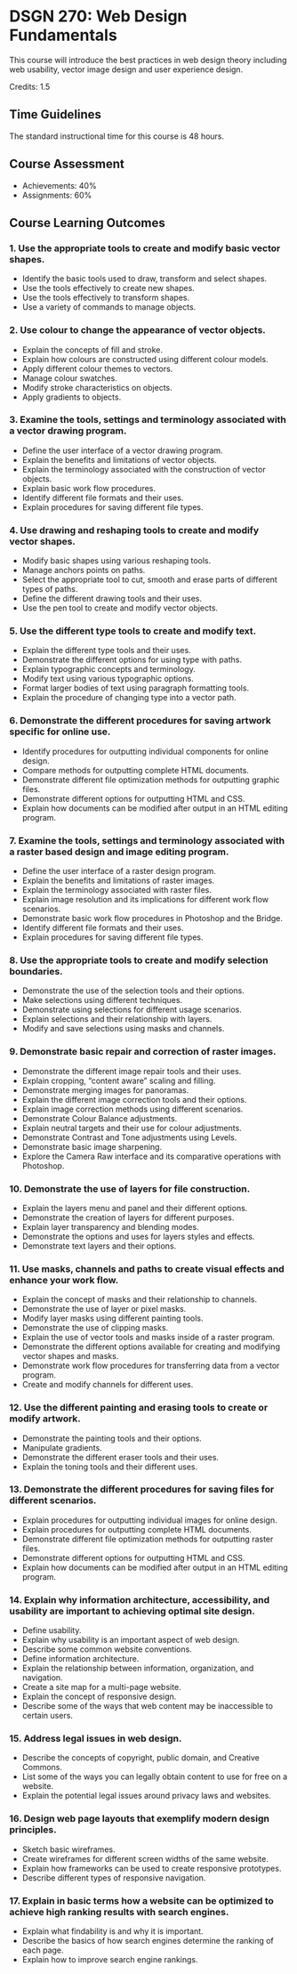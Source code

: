 # DSGN 270: Web Design Fundamentals
This course will introduce the best practices in web design theory including web usability, vector image design and user experience design. 

Credits: 1.5

## Time Guidelines
The standard instructional time for this course is 48 hours.

## Course Assessment
- Achievements: 40%
- Assignments: 60%

## Course Learning Outcomes
### 1. Use the appropriate tools to create and modify basic vector shapes.

- Identify the basic tools used to draw, transform and select shapes.
- Use the tools effectively to create new shapes.
- Use the tools effectively to transform shapes.
- Use a variety of commands to manage objects.

### 2. Use colour to change the appearance of vector objects.

- Explain the concepts of fill and stroke.
- Explain how colours are constructed using different colour models.
- Apply different colour themes to vectors.
- Manage colour swatches.
- Modify stroke characteristics on objects.
- Apply gradients to objects.

### 3. Examine the tools, settings and terminology associated with a vector drawing program.

- Define the user interface of a vector drawing program.
- Explain the benefits and limitations of vector objects.
- Explain the terminology associated with the construction of vector objects.
- Explain basic work flow procedures.
- Identify different file formats and their uses.
- Explain procedures for saving different file types.

### 4. Use drawing and reshaping tools to create and modify vector shapes.

- Modify basic shapes using various reshaping tools.
- Manage anchors points on paths.
- Select the appropriate tool to cut, smooth and erase parts of different types of paths.
- Define the different drawing tools and their uses.
- Use the pen tool to create and modify vector objects.

### 5. Use the different type tools to create and modify text.

- Explain the different type tools and their uses.
- Demonstrate the different options for using type with paths.
- Explain typographic concepts and terminology.
- Modify text using various typographic options.
- Format larger bodies of text using paragraph formatting tools.
- Explain the procedure of changing type into a vector path.

### 6. Demonstrate the different procedures for saving artwork specific for online use.

- Identify procedures for outputting individual components for online design.
- Compare methods for outputting complete HTML documents.
- Demonstrate different file optimization methods for outputting graphic files.
- Demonstrate different options for outputting HTML and CSS.
- Explain how documents can be modified after output in an HTML editing program.

### 7. Examine the tools, settings and terminology associated with a raster based design and image editing program.

- Define the user interface of a raster design program.
- Explain the benefits and limitations of raster images.
- Explain the terminology associated with raster files.
- Explain image resolution and its implications for different work flow scenarios.
- Demonstrate basic work flow procedures in Photoshop and the Bridge.
- Identify different file formats and their uses.
- Explain procedures for saving different file types.

### 8. Use the appropriate tools to create and modify selection boundaries.

- Demonstrate the use of the selection tools and their options.
- Make selections using different techniques.
- Demonstrate using selections for different usage scenarios.
- Explain selections and their relationship with layers.
- Modify and save selections using masks and channels.

### 9. Demonstrate basic repair and correction of raster images.

- Demonstrate the different image repair tools and their uses.
- Explain cropping, “content aware” scaling and filling.
- Demonstrate merging images for panoramas.
- Explain the different image correction tools and their options.
- Explain image correction methods using different scenarios.
- Demonstrate Colour Balance adjustments.
- Explain neutral targets and their use for colour adjustments.
- Demonstrate Contrast and Tone adjustments using Levels.
- Demonstrate basic image sharpening.
- Explore the Camera Raw interface and its comparative operations with Photoshop.

### 10. Demonstrate the use of layers for file construction.

- Explain the layers menu and panel and their different options.
- Demonstrate the creation of layers for different purposes.
- Explain layer transparency and blending modes.
- Demonstrate the options and uses for layers styles and effects.
- Demonstrate text layers and their options.

### 11. Use masks, channels and paths to create visual effects and enhance your work flow.

- Explain the concept of masks and their relationship to channels.
- Demonstrate the use of layer or pixel masks.
- Modify layer masks using different painting tools.
- Demonstrate the use of clipping masks.
- Explain the use of vector tools and masks inside of a raster program.
- Demonstrate the different options available for creating and modifying vector shapes and masks.
- Demonstrate work flow procedures for transferring data from a vector program.
- Create and modify channels for different uses.

### 12. Use the different painting and erasing tools to create or modify artwork.

- Demonstrate the painting tools and their options.
- Manipulate gradients.
- Demonstrate the different eraser tools and their uses.
- Explain the toning tools and their different uses.

### 13. Demonstrate the different procedures for saving files for different scenarios.

- Explain procedures for outputting individual images for online design.
- Explain procedures for outputting complete HTML documents.
- Demonstrate different file optimization methods for outputting raster files.
- Demonstrate different options for outputting HTML and CSS.
- Explain how documents can be modified after output in an HTML editing program.

### 14. Explain why information architecture, accessibility, and usability are important to achieving optimal site design.

- Define usability.
- Explain why usability is an important aspect of web design.
- Describe some common website conventions.
- Define information architecture.
- Explain the relationship between information, organization, and navigation.
- Create a site map for a multi-page website.
- Explain the concept of responsive design.
- Describe some of the ways that web content may be inaccessible to certain users.

### 15. Address legal issues in web design.

- Describe the concepts of copyright, public domain, and Creative Commons.
- List some of the ways you can legally obtain content to use for free on a website.
- Explain the potential legal issues around privacy laws and websites.

### 16. Design web page layouts that exemplify modern design principles.

- Sketch basic wireframes.
- Create wireframes for different screen widths of the same website.
- Explain how frameworks can be used to create responsive prototypes.
- Describe different types of responsive navigation.

### 17. Explain in basic terms how a website can be optimized to achieve high ranking results with search engines.

- Explain what findability is and why it is important.
- Describe the basics of how search engines determine the ranking of each page.
- Explain how to improve search engine rankings.
